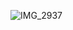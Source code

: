 ![IMG_2937](https://github.com/cunninghares/cunninghares/assets/152124198/6b235484-dee2-42f1-b0a0-54652ddef2f9)
